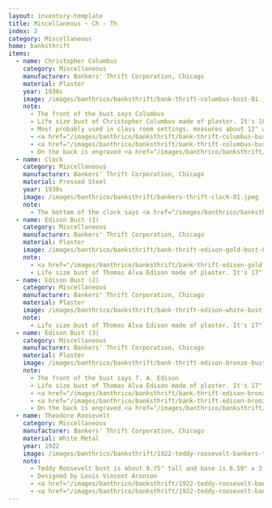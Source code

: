 ```yaml
---
layout: inventory-template
title: Miscellaneous ~ Ch - Th
index: 2
category: Miscellaneous
home: banksthrift
items:
  - name: Christopher Columbus
    category: Miscellaneous
    manufacturer: Bankers' Thrift Corporation, Chicago
    material: Plaster
    year: 1930s
    image: /images/banthrico/banksthrift/bank-thrift-columbus-bust-01.jpeg
    note: 
      - The front of the bust says Columbus
      - Life size bust of Christopher Columbus made of plaster. It's 18 1/4" tall, 11" deep, and 12" wide.
      - Most probably used in class room settings. measures about 12" wide, 18 1/4" high, and 11" deep.
      - <a href="/images/banthrico/banksthrift/bank-thrift-columbus-bust-03.jpeg" data-lightbox="Christopher-Columbus">Right profile</a>
      - <a href="/images/banthrico/banksthrift/bank-thrift-columbus-bust-02.jpeg" data-lightbox="Christopher-Columbus">Left profile</a>
      - On the back is engraved <a href="/images/banthrico/banksthrift/bank-thrift-columbus-bust-04.jpeg" data-lightbox="Christopher-Columbus">"Banker's Thrift Corp. Chicago"</a>
  - name: Clock
    category: Miscellaneous
    manufacturer: Bankers' Thrift Corporation, Chicago
    material: Pressed Steel
    year: 1930s
    image: /images/banthrico/banksthrift/bankers-thrift-clock-01.jpeg
    note: 
      - The bottom of the clock says <a href="/images/banthrico/banksthrift/bankers-thrift-clock-03.jpeg" data-lightbox="1924-ad">"PAT. PEND. B. T. CORP. CHGO"</a>
  - name: Edison Bust (1)
    category: Miscellaneous
    manufacturer: Bankers' Thrift Corporation, Chicago
    material: Plaster
    image: /images/banthrico/banksthrift/bank-thrift-edison-gold-bust-01.jpeg
    note: 
      - <a href="/images/banthrico/banksthrift/bank-thrift-edison-gold-bust-02.jpeg" data-lightbox="Edision-Bust(1)">Right progile</a>
      - Life size bust of Thomas Alva Edison made of plaster. It's 17" tall and weighs 10 pounds.
  - name: Edison Bust (2)
    category: Miscellaneous
    manufacturer: Bankers' Thrift Corporation, Chicago
    material: Plaster
    image: /images/banthrico/banksthrift/bank-thrift-edison-white-bust-01.jpeg
    note: 
      - Life size bust of Thomas Alva Edison made of plaster. It's 17" tall, 8 1/2" deep, and weighs 11 pounds.
  - name: Edison Bust (3)
    category: Miscellaneous
    manufacturer: Bankers' Thrift Corporation, Chicago
    material: Plaster
    image: /images/banthrico/banksthrift/bank-thrift-edison-bronze-bust-01.jpeg
    note: 
      - The front of the bust says T. A. Edison
      - Life size bust of Thomas Alva Edison made of plaster. It's 17" tall, 8 1/2" deep, 10 1/2" wide, and weighs 13.65 pounds.
      - <a href="/images/banthrico/banksthrift/bank-thrift-edison-bronze-bust-02.jpeg" data-lightbox="Edision-Bust(3)">Right profile</a>
      - <a href="/images/banthrico/banksthrift/bank-thrift-edison-bronze-bust-03.jpeg" data-lightbox="Edision-Bust(3)">Left profile</a>
      - On the back is engraved <a href="/images/banthrico/banksthrift/bank-thrift-edison-bronze-bust-04.jpeg" data-lightbox="Edision-Bust(3)">R"Banker's Thrift Corp. Chicago"</a>
  - name: Theodore Roosevelt
    category: Miscellaneous
    manufacturer: Bankers' Thrift Corporation, Chicago
    material: White Metal
    year: 1922
    image: /images/banthrico/banksthrift/1922-teddy-roosevelt-bankers-thrift-01.jpeg
    note: 
      - Teddy Roosevelt bust is about 8.75" tall and base is 6.50" x 3.50". It weighs about 7 lbs.
      - Designed by Louis Vincent Aronson
      - <a href="/images/banthrico/banksthrift/1922-teddy-roosevelt-bankers-thrift-02.jpeg" data-lightbox="Theodore-Roosevelt(2)">Another front view</a>
      - <a href="/images/banthrico/banksthrift/1922-teddy-roosevelt-bankers-thrift-03.jpeg" data-lightbox="Theodore-Roosevelt(2)">Left profile</a>
---
```

